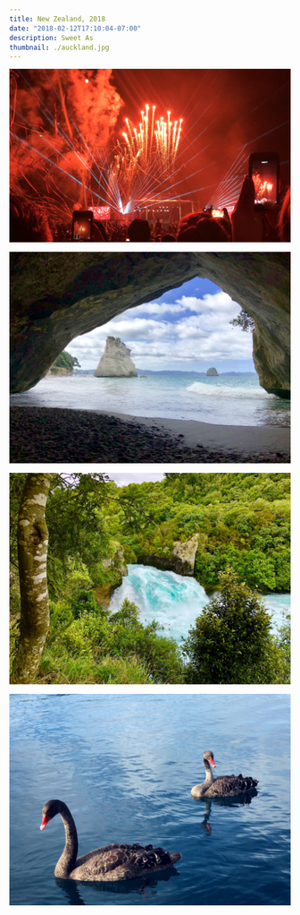 ```yaml
---
title: New Zealand, 2018
date: "2018-02-12T17:10:04-07:00"
description: Sweet As
thumbnail: ./auckland.jpg
---
```


<div class="kg-card kg-image-card kg-width-full">

![Auckland Anniversary Day](./hb-auckland.jpg)

</div>

![Cathedral Cove](./cathedral-cove.jpg)

![Huka Falls](./huka-falls.jpg)

![Lake Taupo](./lake-taupo.jpg)
